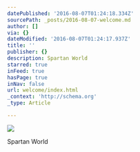 ```yaml
---
datePublished: '2016-08-07T01:24:18.334Z'
sourcePath: _posts/2016-08-07-welcome.md
author: []
via: {}
dateModified: '2016-08-07T01:24:17.937Z'
title: ''
publisher: {}
description: Spartan World
starred: true
inFeed: true
hasPage: true
inNav: false
url: welcome/index.html
_context: 'http://schema.org'
_type: Article

---
```

![](https://the-grid-user-content.s3-us-west-2.amazonaws.com/ec63f838-c8ee-48f8-9f75-6eefafde6ec5.png)

Spartan World